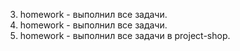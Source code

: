 3. homework - выполнил все задачи.
4. homework - выполнил все задачи.
6. homework - выполнил все задачи в project-shop.
